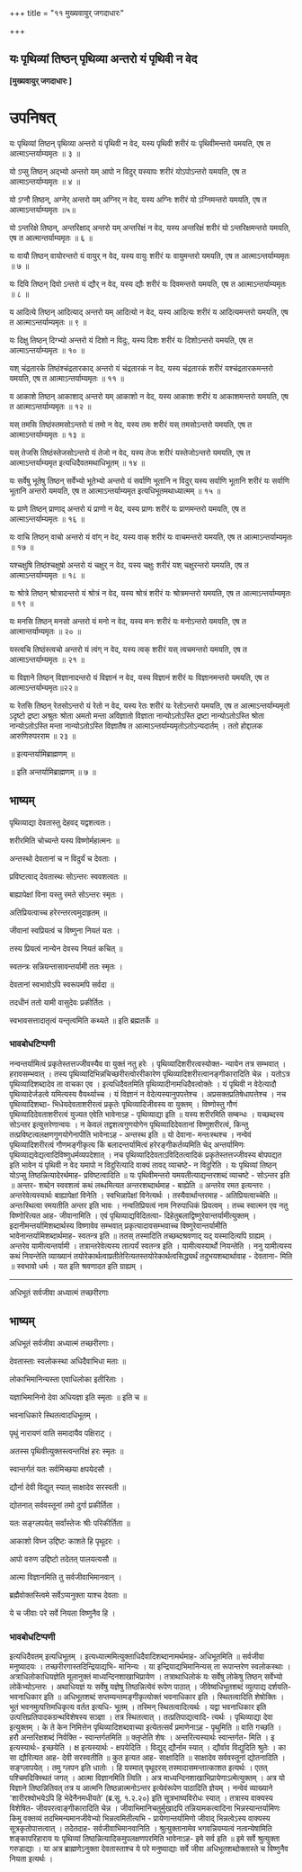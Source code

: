 +++
title = "११ मुख्यवायुर् जगदाधारः"

+++


## यः पृथिव्यां तिष्ठन् पृथिव्या अन्तरो यं पृथिवी न वेद

**\[मुख्यवायुर् जगदाधारः \]**

# **उपनिषत्**

यः पृथिव्यां तिष्ठन् पृथिव्या अन्तरो यं पृथिवी न वेद, यस्य पृथिवी शरीरं यः पृथिवीमन्तरो यमयति, एष त आत्माऽन्तर्याम्यमृतः ॥ ३ ॥

यो ऽप्सु तिष्ठन् अद्भ्यो अन्तरो यम् आपो न विदुर् यस्यापः शरीरं योऽपोऽन्तरो यमयति, एष त आत्माऽन्तर्याम्यमृतः ॥ ४ ॥

यो ऽग्नौ तिष्ठन्, अग्नेर् अन्तरो यम् अग्निर् न वेद, यस्य अग्निः शरीरं यो ऽग्निमन्तरो यमयति, एष त आत्माऽन्तर्याम्यमृतः ॥५॥

यो ऽन्तरिक्षे तिष्ठन्, अन्तरिक्षाद् अन्तरो यम् अन्तरिक्षं न वेद, यस्य अन्तरिक्षं शरीरं यो ऽन्तरिक्षमन्तरो यमयति, एष त आत्मान्तर्याम्यमृतः ॥ ६ ॥

यः वायौ तिष्ठन् वायोरन्तरो यं वायुर् न वेद, यस्य वायुः शरीरं यः वायुमन्तरो यमयति, एष त आत्माऽन्तर्याम्यमृतः ॥ ७ ॥

यः दिवि तिष्ठन् दिवो ऽन्तरो यं द्यौर् न वेद, यस्य द्यौः शरीरं यः दिवमन्तरो यमयति, एष त आत्माऽन्तर्याम्यमृतः ॥ ८ ॥

य आदित्ये तिष्ठन् आदित्याद् अन्तरो यम् आदित्यो न वेद, यस्य आदित्यः शरीरं य आदित्यमन्तरो यमयति, एष त आत्माऽन्तर्याम्यमृतः ॥ ९ ॥

यः दिक्षु तिष्ठन् दिग्भ्यो अन्तरो यं दिशो न विदुः, यस्य दिशः शरीरं यः दिशोऽन्तरो यमयति, एष त आत्माऽन्तर्याम्यमृतः ॥ १० ॥

यश् चंद्रतारके तिष्ठंश्चंद्रतारकाद् अन्तरो यं चंद्रतारकं न वेद, यस्य चंद्रतारकं शरीरं यश्चंद्रतारकमन्तरो यमयति, एष त आत्माऽन्तर्याम्यमृतः ॥ ११ ॥

य आकाशे तिष्ठन् आकाशाद् अन्तरो यम् आकाशो न वेद, यस्य आकाशः शरीरं य आकाशमन्तरो यमयति, एष त आत्माऽन्तर्याम्यमृतः ॥ १२ ॥

यस् तमसि तिष्ठंस्तमसोऽन्तरो यं तमो न वेद, यस्य तमः शरीरं यस् तमसोऽन्तरो यमयति, एष त आत्माऽन्तर्याम्यमृतः ॥ १३ ॥

यस् तेजसि तिष्ठंस्तेजसोऽन्तरो यं तेजो न वेद, यस्य तेजः शरीरं यस्तेजोऽन्तरो यमयति, एष त आत्माऽन्तर्याम्यमृत इत्यधिदैवतमथाधिभूतम् ॥ १४ ॥

यः सर्वेषु भूतेषु तिष्ठन् सर्वेभ्यो भूतेभ्यो अन्तरो यं सर्वाणि भूतानि न विदुर् यस्य सर्वाणि भूतानि शरीरं यः सर्वाणि भूतानि अन्तरो यमयति, एष त आत्माऽन्तर्याम्यमृत इत्यधिभूतमथाध्यात्मम् ॥ १५ ॥

यः प्राणे तिष्ठन् प्राणाद् अन्तरो यं प्राणो न वेद, यस्य प्राणः शरीरं यः प्राणमन्तरो यमयति, एष त आत्माऽन्तर्याम्यमृतः ॥ १६ ॥

यः वाचि तिष्ठन् वाचो अन्तरो यं वांग् न वेद, यस्य वाक् शरीरं यः वाचमन्तरो यमयति, एष त आत्माऽन्तर्याम्यमृतः ॥ १७ ॥

यश्चक्षुषि तिष्ठंश्चक्षुषो अन्तरो यं चक्षुर् न वेद, यस्य चक्षुः शरीरं यश् चक्षुरन्तरो यमयति, एष त आत्माऽन्तर्याम्यमृतः ॥ १८ ॥

यः श्रोत्रे तिष्ठन् श्रोत्रादन्तरो यं श्रोत्रं न वेद, यस्य श्रोत्रं शरीरं यः श्रोत्रमन्तरो यमयति, एष त आत्माऽन्तर्याम्यमृतः ॥ १९ ॥

यः मनसि तिष्ठन् मनसो अन्तरो यं मनो न वेद, यस्य मनः शरीरं यः मनोऽन्तरो यमयति, एष त आत्मान्तर्याम्यमृतः ॥ २० ॥

यस्त्वचि तिष्ठंस्त्वचो अन्तरो यं त्वंग् न वेद, यस्य त्वक् शरीरं यस् त्वचमन्तरो यमयति, एष त आत्माऽन्तर्याम्यमृतः ॥ २१ ॥

यः विज्ञाने तिष्ठन् विज्ञानादन्तरो यं विज्ञानं न वेद, यस्य विज्ञानं शरीरं यः विज्ञानमन्तरो यमयति, एष त आत्माऽन्तर्याम्यमृतः॥२२॥

यः रेतसि तिष्ठन् रेतसोऽन्तरो यं रेतो न वेद, यस्य रेतः शरीरं यः रेतोऽन्तरो यमयति, एष त आत्माऽन्तर्याम्यमृतो ऽदृष्टो द्रष्टा अश्रुतः श्रोता अमतो मन्ता अविज्ञातो विज्ञाता नान्योऽतोऽस्ति द्रष्टा नान्योऽतोऽस्ति श्रोता नान्योऽतोऽस्ति मन्ता नान्योऽतोऽस्ति विज्ञातैष त आत्माऽन्तर्याम्यमृतोऽतोऽन्यदार्तम् । ततो होद्दालक आरुणिरुपरराम ॥ २३ ॥

॥ इत्यन्तर्यामिब्राह्मणम् ॥

॥ इति अन्तर्यामिब्राह्मणम् ॥ ७ ॥

## **भाष्यम्**

पृथिव्याद्या देवतास्तु देहवद् यद्वशत्वतः।

शरीरमिति चोच्यन्ते यस्य विष्णोर्महात्मनः ॥

अन्तस्थो देवतानां च न विदुर्यं च देवताः ।

प्रविष्टत्वाद् देवतास्थः सोऽन्तरः स्ववशत्वतः ॥

बाह्यापेक्षां विना यस्तु रमते सोऽन्तरः स्मृतः ।

अतिप्रियत्वाच्च हरेरन्तरत्वमुदाहृतम् ॥

जीवानां स्वप्रियत्वं च विष्णुना नियतं यतः ।

तस्य प्रियत्वं नान्येन देवस्य नियतं कचित् ॥

स्वतन्त्रः सन्नियन्तासावन्तर्यामी ततः स्मृतः ।

देवतानां स्वभावोऽपि स्वरूपमपि सर्वदा ॥

तदधीनं ततो यामी वासुदेवः प्रकीर्तितः ।

स्वभावसत्तादातृत्वं यन्तृत्वमिति कथ्यते ॥ इति ब्रह्मतर्के ॥

### **भावबोधटिप्पणी**

नन्वन्तर्यामित्वं प्रकृतेस्तत्तज्जीवस्यैव वा युक्तं नतु हरेः । पृथिव्यादिशरीरत्वस्योक्त- न्यायेन तत्र सम्भवात् । हरावसम्भवात् । तस्य पृथिव्यादिभिन्नचिच्छरीरत्वोररीकारेण पृथिव्यादिशरीरत्वानङ्गीकारादिति चेन्न । यतोऽत्र पृथिव्यादिशब्दादेव ता वाचका एव । इत्यधिदैवतमिति पृथिव्यादीनामधिदैवत्वोक्तेः । यं पृथिवी न वेदेत्यादौ पृथिव्यादेर्जडत्वे यमित्यस्य वैयर्थ्याच्च । यं विज्ञानं न वेदेत्यस्यानुपपत्तेश्च । अप्रसक्तप्रतिषेधापत्तेश्च । नच पृथिव्यादिशब्दा- भिधेयदेवताशरीरत्वं प्रकृतेः पृथिव्यादिजीवस्य वा युक्तम् । विष्णोस्तु गौणं पृथिव्यादिदेवताशरीरत्वं युज्यत एवेति भावेनाऽह - पृथिव्याद्या इति ॥ यस्य शरीरमिति सम्बन्धः । यच्छब्दस्य सोऽन्तर इत्युत्तरेणान्वयः । न केवलं तद्वशत्वगुणयोगेन पृथिव्यादिदेवतानां विष्णुशरीरत्वं, किन्तु तत्प्रविष्टत्वलक्षणगुणयोगेनापीति भावेनाऽह - अन्तस्थ इति ॥ यो देवाना- मन्तःस्थश्च । नन्वेवं पृथिव्यादिशरीरत्वं गौणमङ्गीकृत्य किं बलादन्तर्यामित्वं हरेरङ्गीकर्तव्यमिति चेद् अन्तर्यामिणः पृथिव्याद्यवेद्यत्वादिविष्णुधर्मव्यपदेशात् । नच पृथिव्यादिदेवताऽविदितत्वादिकं प्रकृतेस्तत्तज्जीवस्य बोपपद्यत इति भावेन यं पृथिवी न वेद यमापो न विदुरित्यादि वाक्यं तावद् व्याचष्टे- न विदुरिति । यः पृथिव्यां तिष्ठन् योऽप्सु तिष्ठन्नित्यादेरर्थमाह- प्रविष्टत्वादिति ॥ यः पृथिवीमन्तरो यमयतीत्याद्यन्तरशब्दं व्याचष्टे - सोऽन्तर इति ॥ अन्तर- शब्देन स्ववशत्वं कथं लब्धमित्यत अन्तरशब्दार्थमाह - बाह्येति ॥
अन्तरेव रमत इत्यन्तरः । अन्तरेवेत्यस्यार्थः बाह्यापेक्षां विनेति । स्वभिन्नापेक्षां विनेत्यर्थः । तस्यैवार्थान्तरमाह - अतिप्रियत्वाच्चेति ॥ अन्तःस्थित्वा रमयतीति अन्तर इति भावः । नन्वतिप्रियत्वं नाम निरुपाधिकं प्रियत्वम् । तच्च स्वात्मन एव नतु विष्णोरित्यत आह- जीवानामिति । एवं पृथिव्याद्यविदितत्वा- दिहेतुबलाद्विष्णुरेवान्तर्यामीत्युक्तम् । इदानीमन्तर्यामिशब्दार्थस्य विष्णावेव सम्भवात् प्रकृत्यादावसम्भवाच्च विष्णुरेवान्तर्यामीति भावेनान्तर्यामिशब्दार्थमाह- स्वतन्त्र इति ॥ ततस् तस्मादिति तच्छब्दश्रवणाद् यद् यस्मादित्यपि ग्राह्यम् । अन्तरेव यामीत्यन्तर्यामी । तत्रान्तरेवेत्यस्य तात्पर्यं स्वतन्त्र इति । यामीत्यस्यार्थो नियन्तेति । ननु यामीत्यस्य कथं नियन्तेति व्याख्यानं तयोरेकार्थत्वाप्रतीतेरित्यतस्तयोरेकार्थत्वसिद्ध्यर्थं तदुभयशब्दार्थावाह - देवताना- मिति ॥ स्वभावो धर्मः । यत इति श्रवणादत इति ग्राह्यम् ।

------------------------------------------------------------------------

अधिभूतं सर्वजीवा अध्यात्मं तच्छरीरगाः

## **भाष्यम्**

अधिभूतं सर्वजीवा अध्यात्मं तच्छरीरगाः।

देवतास्ताः स्वलोकस्था अधिदैवाभिधा मताः ॥

लोकाभिमानिन्यस्ता एवाधिलोका इतीरिताः ।

यज्ञाभिमानिनो देवा अधियज्ञा इति स्मृताः ॥ इति च ॥

भवनाधिकारे स्थितत्वादधिभूतम् ।

पृथुं नारायणं वाति समादायैव पक्षिराट् ।

अतस्स पृथिवीत्युक्तस्त्वन्तरिक्षं हरः स्मृतः ॥

स्वान्तर्गतं यतः सर्वमिच्छया क्षपयेदसौ ।

द्यौर्ना देवी विद्युत् स्यात् साक्षादेव सरस्वती ॥

द्योतनात् सर्ववस्तूनां तमो दुर्गा प्रकीर्तिता ।

यतः सङ्ग्लपयेत् सर्वांस्तेजः श्रीः परिकीर्तिता ॥

आकाशो विघ्न उद्दिष्टः काशते हि पृथूदरः ।

आपो वरुण उद्दिष्टो तदेतत् पालयत्यसौ ॥

आत्मा विज्ञानमिति तु सर्वजीवाभिमानवान् ।

ब्रह्मैवोक्तस्त्विमे सर्वेऽप्यनुक्ता याश्च देवताः ॥

ये च जीवाः परे सर्वे नियता विष्णुनैव हि ।

### **भावबोधटिप्पणी**

इत्यधिदैवतम् इत्यधिभूतम् । इत्यध्यात्ममित्युक्ताधिदैवादिशब्दानामर्थमाह- अधिभूतमिति ॥ सर्वजीवा मनुष्यादयः । तच्छरीरगास्तदिन्द्रियाद्यभि- मानिन्यः । या इन्द्रियाद्यभिमानिन्यस् ता रूपान्तरेण स्वलोकस्थाः । अत्राधिलोकाधियज्ञेति मूलानुक्तं माध्यन्दिनशाखाभिप्रायेण । तत्राथाधिलोकं यः सर्वेषु लोकेषु तिष्ठन् सर्वेभ्यो लोकेंभ्योऽन्तरः । अथाधियज्ञं यः सर्वेषु यज्ञेषु तिष्ठन्नित्येवं रूपेण पाठात् । जीवेष्वधिभूतशब्दं व्युत्पाद्य दर्शयति- भवनाधिकार इति ॥ अधिभूतशब्दं सप्तम्यन्तमङ्गीकृत्योक्तं भवनाधिकार इति । स्थितत्वादिति शेषोक्तिः । भूतं भवनमुत्पत्तिमधिकृत्य वर्तत इत्यधि- भूतम् । तस्मिन् स्थितत्वादित्यर्थः । यद्वा भवनाधिकार इति उत्पत्तिप्रतिपादकग्रन्थविशेषस्य सञ्ज्ञा । तत्र स्थितत्वात् । तत्प्रतिपाद्यत्वादि- त्यर्थः । पृथिव्याद्या देवा इत्युक्तम् । के ते केन निमित्तेन पृथिव्यादिशब्दवाच्या इत्येतत्सर्वं प्रमाणेनाऽह - पृथुमिति ॥ वाति गच्छति । हरौ अन्तरिक्षशब्दं निर्वक्ति - स्वान्तर्गतमिति ॥ क्लृप्तेति शेषः । अन्तरित्यस्यार्थः स्वान्तर्गत- मिति । इ इत्यस्यार्थः- इच्छयेति । क्ष इत्यस्यार्थः - क्षपयेदिति । विद्युद् द्यौर्नाम स्यात् । द्यौर्वाव विद्युदिति श्रुतेः । का सा द्यौरित्यत आह- देवी सरस्वतीति ॥ कुत इत्यत आह- साक्षादिति ॥ साक्षादेव सर्ववस्तूनां द्योतनादिति । सङ्ग्लापयेत् । तमु ग्लपन इति धातोः । हि यस्मात् पृथूदरस् तस्मादासमन्तात्काशत इत्यर्थः । एतत् पश्चिमदिक्स्थितं जगत् । आत्मा विज्ञानमिति त्विति । अत्र माध्यन्दिनशाखाभिप्रायेणाऽत्मेत्युक्तम् । अत्र यो विज्ञाने तिष्ठन्नितिवत् तत्र य आत्मनि तिष्ठन्नात्मनोऽन्तर इत्येवंरूपेण पाठादिति ज्ञेयम् । नन्वेवं व्याख्याने 'शारीरश्वोभयेऽपि हि भेदेनैनमधीयते' (ब्र.सू. १.२.२०) इति सूत्रभाष्यविरोधः स्यात् । तत्रास्य वाक्यस्य विशेषित- जीवपरत्वाङ्गीकारादिति चेन्न । जीवाभिमानिचतुर्मुखादपि तन्नियामकत्वादिना भिन्नस्यान्तर्यामिणः किमु वक्तव्यं तदभिमन्यमानजीवेभ्यो भिन्नत्वमितीत्यभि - प्रायेणान्तर्यामिणो जीवाद् भिन्नत्वेऽस्य वाक्यस्य सूत्रकृतोपात्तत्वात् । तदेतदाह- सर्वजीवाभिमानवानिति । श्रुत्युक्तानामेव भगवन्नियम्यत्वं नत्वन्येषामिति शङ्कापरिहाराय यः पृथिव्यां तिष्ठन्नित्यादिकमुपलक्षणपरमिति भावेनाऽह- इमे सर्व इति ॥ इमे सर्वे श्रुत्युक्ता गरुडाद्याः । या अत्र ब्राह्मणेऽनुक्ता देवतास्ताश्च ये परे मनुष्याद्याः सर्वे जीवा अधिभूतशब्दोक्तास्ते च विष्णुनैव नियता इत्यर्थः ।

